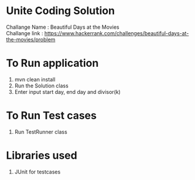 # Unite Coding Solution

Challange Name : Beautiful Days at the Movies <br>
Challange link : https://www.hackerrank.com/challenges/beautiful-days-at-the-movies/problem <br>


# To Run application
1. mvn clean install
2. Run the Solution class
5. Enter input start day, end day and divisor(k)

# To Run Test cases
1. Run TestRunner class

# Libraries used 
1. JUnit for testcases
